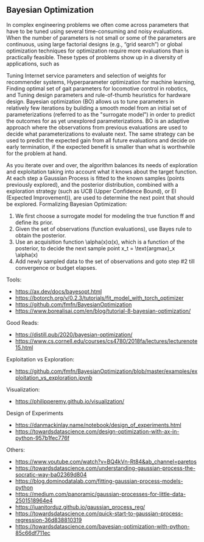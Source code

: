 ## Bayesian Optimization

In complex engineering problems we often come across parameters that have to be tuned using several time-consuming and noisy evaluations. When the number of parameters is not small or some of the parameters are continuous, using large factorial designs (e.g., “grid search”) or global optimization techniques for optimization require more evaluations than is practically feasible. These types of problems show up in a diversity of applications, such as

Tuning Internet service parameters and selection of weights for recommender systems,
Hyperparameter optimization for machine learning,
Finding optimal set of gait parameters for locomotive control in robotics, and
Tuning design parameters and rule-of-thumb heuristics for hardware design.
Bayesian optimization (BO) allows us to tune parameters in relatively few iterations by building a smooth model from an initial set of parameterizations (referred to as the "surrogate model") in order to predict the outcomes for as yet unexplored parameterizations. BO is an adaptive approach where the observations from previous evaluations are used to decide what parameterizations to evaluate next. The same strategy can be used to predict the expected gain from all future evaluations and decide on early termination, if the expected benefit is smaller than what is worthwhile for the problem at hand.

As you iterate over and over, the algorithm balances its needs of exploration and exploitation taking into account what it knows about the target function. At each step a Gaussian Process is fitted to the known samples (points previously explored), and the posterior distribution, combined with a exploration strategy (such as UCB (Upper Confidence Bound), or EI (Expected Improvement)), are used to determine the next point that should be explored. Formalizing Bayesian Optimization:

1. We first choose a surrogate model for modeling the true function ff and define its prior.
2. Given the set of observations (function evaluations), use Bayes rule to obtain the posterior.
3. Use an acquisition function \alpha(x)α(x), which is a function of the posterior, to decide the next sample point x_t = \text{argmax}_x \alpha(x)
4. Add newly sampled data to the set of observations and goto step #2 till convergence or budget elapses.

Tools:

- https://ax.dev/docs/bayesopt.html
- https://botorch.org/v/0.2.3/tutorials/fit_model_with_torch_optimizer
- https://github.com/fmfn/BayesianOptimization
- https://www.borealisai.com/en/blog/tutorial-8-bayesian-optimization/

Good Reads:

- https://distill.pub/2020/bayesian-optimization/
- https://www.cs.cornell.edu/courses/cs4780/2018fa/lectures/lecturenote15.html

Exploitation vs Exploration:

- https://github.com/fmfn/BayesianOptimization/blob/master/examples/exploitation_vs_exploration.ipynb

Visualization:

- https://philipperemy.github.io/visualization/

Design of Experiments

- https://danmackinlay.name/notebook/design_of_experiments.html
- https://towardsdatascience.com/design-optimization-with-ax-in-python-957b1fec776f

Others:

- https://www.youtube.com/watch?v=BQ4kVn-Rt84&ab_channel=paretos
- https://towardsdatascience.com/understanding-gaussian-process-the-socratic-way-ba02369d804
- https://blog.dominodatalab.com/fitting-gaussian-process-models-python
- https://medium.com/panoramic/gaussian-processes-for-little-data-2501518964e4
- https://juanitorduz.github.io/gaussian_process_reg/
- https://towardsdatascience.com/quick-start-to-gaussian-process-regression-36d838810319
- https://towardsdatascience.com/bayesian-optimization-with-python-85c66df711ec

